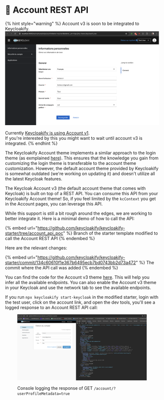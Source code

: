 # 🔌 Account REST API

{% hint style="warning" %}
Account v3 is soon to be integrated to Keycloakify.  \
![](<.gitbook/assets/image (63).png>)

Currently [Keycloakify is using Account v1](https://storybook.keycloakify.dev/?path=/story/account-account-ftl--default).  \
If you're interested by this you might want to wait until account v3 is integrated. &#x20;
{% endhint %}



The Keycloakify Account theme implements a similar approach to the login theme (as exmplained [here](\(https:/github.com/keycloakify/keycloakify/discussions/346/#discussioncomment-5889791\))). This ensures that the knowledge you gain from customizing the login theme is transferable to the account theme customization. However, the default account theme provided by Keycloakify is somewhat outdated (we're working on updating it) and doesn't utilize all the latest Keycloak features.

The Keycloak Account v3 (the default account theme that comes with Keycloak) is built on top of a REST API. You can consume this API from your Keycloakify Account theme! So, if you feel limited by the `kcContext` you get in the Account pages, you can leverage this API.

While this support is still a bit rough around the edges, we are working to better integrate it. Here is a minimal demo of how to call the API:

{% embed url="https://github.com/keycloakify/keycloakify-starter/tree/account_api_poc" %}
Branch of the starter template modified to call the Account REST API
{% endembed %}

Here are the relevant changes:

{% embed url="https://github.com/keycloakify/keycloakify-starter/commit/134c60610f1e367b6495ecb7bd0743bb2d73a472" %}
The commit where the API call was added
{% endembed %}

You can find the code for the Account v3 theme [here](https://github.com/keycloak/keycloak/tree/main/js/apps/account-ui/src/api). This will help you infer all the available endpoints. You can also enable the Account v3 theme in your Keycloak and use the network tab to see the available endpoints.

If you run `npx keycloakify start-keycloak` in the modified starter, login with the test user, click on the account link, and open the dev tools, you'll see a logged response to an Account REST API call:

<figure><img src=".gitbook/assets/image (51).png" alt="API Call Response"><figcaption><p>Console logging the response of GET <code>/account/?userProfileMetadata=true</code></p></figcaption></figure>
